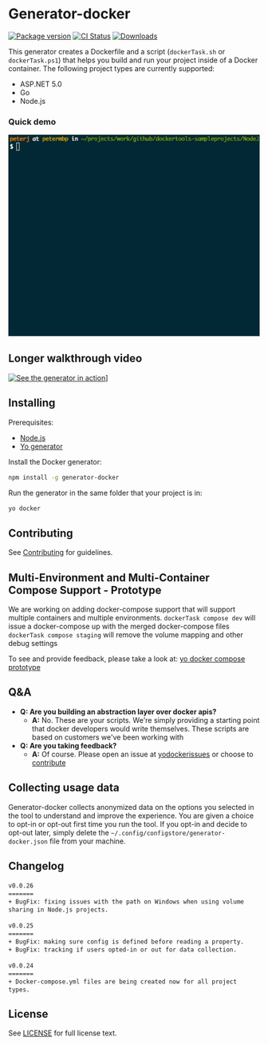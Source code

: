 # Generator-docker

[![Package version][npmVersionBadge]][npmLink]
[![CI Status][ciStatusBadge]][ciLink]
[![Downloads][npmDownloadsBadge]][npmLink]

This generator creates a Dockerfile and a script (`dockerTask.sh` or `dockerTask.ps1`) that helps you build and run your project inside of a Docker container. The following project types are currently supported:
- ASP.NET 5.0
- Go 
- Node.js

### Quick demo
![nodejs-demo](images/nodejsdemo.gif)

## Longer walkthrough video
[![See the generator in action][yovideoScreenshot]][yovideo]]

## Installing

Prerequisites: 
- [Node.js][nodejsSite]
- [Yo generator][yoSite]

Install the Docker generator:
```bash
npm install -g generator-docker
```

Run the generator in the same folder that your project is in:
```bash
yo docker
```

## Contributing
See [Contributing][contributingLink] for guidelines.

## Multi-Environment and Multi-Container Compose Support - Prototype
We are working on adding docker-compose support that will support multiple containers and multiple environments.
`dockerTask compose dev` will issue a docker-compose up with the merged docker-compose files
`dockerTask compose staging` will remove the volume mapping and other debug settings

To see and provide feedback, please take a look at: [yo docker compose prototype][yodockerprototype]

## Q&A
- **Q: Are you building an abstraction layer over docker apis?**
  - **A:** No. These are your scripts. We're simply providing a starting point that docker developers would write themselves. These scripts are based on customers we've been working with
- **Q: Are you taking feedback?**
  - **A:** Of course. Please open an issue at [yodockerissues] or choose to [contribute][contributingLink]

## Collecting usage data
Generator-docker collects anonymized data on the options you selected in the tool to understand and improve the experience. You are given a choice to 
opt-in or opt-out first time you run the tool. If you opt-in and decide to opt-out later, simply delete the `~/.config/configstore/generator-docker.json` file from your machine. 

## Changelog
```
v0.0.26
=======
+ BugFix: fixing issues with the path on Windows when using volume sharing in Node.js projects.

v0.0.25
=======
+ BugFix: making sure config is defined before reading a property.
+ BugFix: tracking if users opted-in or out for data collection.
 
v0.0.24
=======
+ Docker-compose.yml files are being created now for all project types.
```

## License
See [LICENSE][licenseLink] for full license text.

[licenseLink]:https://github.com/Microsoft/generator-docker/blob/master/LICENSE
[contributingLink]: https://github.com/Microsoft/generator-docker/blob/master/CONTRIBUTING.md
[npmLink]:https://www.npmjs.com/package/generator-docker
[npmVersionBadge]:https://img.shields.io/npm/v/generator-docker.svg
[npmDownloadsBadge]:https://img.shields.io/npm/dm/generator-docker.svg
[ciStatusBadge]:https://circleci.com/gh/Microsoft/generator-docker.svg?style=shield&circle-token=a1a705d77cd91720fdd8b021e17c41bbabc4b00d
[ciLink]: https://circleci.com/gh/Microsoft/generator-docker
[yovideo]: https://youtu.be/p1F-398z1_4
[yovideoScreenshot]: http://img.youtube.com/vi/p1F-398z1_4/0.jpg
[nodejsSite]: https://nodejs.org/en/
[yoSite]: http://yeoman.io/
[yodockerprototype]: https://github.com/SteveLasker/YoDockerComposePrototype
[yodockerissues]: https://github.com/SteveLasker/YoDockerComposePrototype/issues